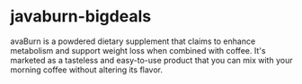 # javaburn-bigdeals
avaBurn is a powdered dietary supplement that claims to enhance metabolism and support weight loss when combined with coffee. It's marketed as a tasteless and easy-to-use product that you can mix with your morning coffee without altering its flavor.

